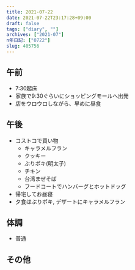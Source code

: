```yaml
---
title: 2021-07-22
date: 2021-07-22T23:17:28+09:00
draft: false
tags: ["diary", ""]
archives: ["2021-07"]
n年日記: ["0722"]
slug: 405756
---
```

## 午前
- 7:30起床
- 家族で9:30ぐらいにショッピングモールへ出発
- 店をウロウロしながら、早めに昼食
## 午後
- コストコで買い物
  - キャラメルフラン
  - クッキー
  - ぶりポキ(明太子)
  - チキン
  - 台湾まぜそば
  - フードコートでハンバーグとホットドッグ
- 帰宅してお昼寝
- 夕食はぶりポキ, デザートにキャラメルフラン
## 体調
- 普通
## その他
